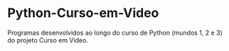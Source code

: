 # Python-Curso-em-Video
Programas desenvolvidos ao longo do curso de Python (mundos 1, 2 e 3) do projeto Curso em Vídeo.
